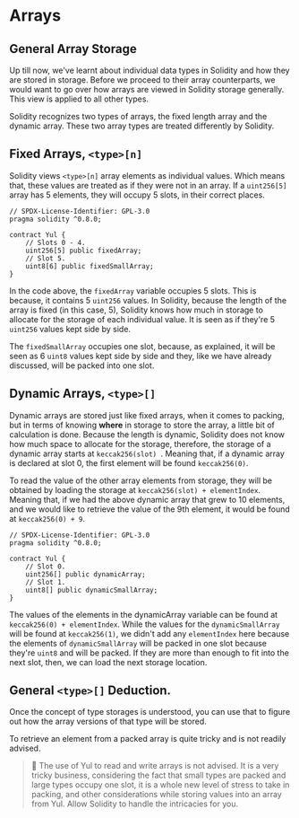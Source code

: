 # Arrays

## General Array Storage

Up till now, we've learnt about individual data types in Solidity and how they are stored in storage. Before we proceed to their array counterparts, we would want to go over how arrays are viewed in Solidity storage generally. This view is applied to all other types.

Solidity recognizes two types of arrays, the fixed length array and the dynamic array. These two array types are 
treated differently by Solidity.

## Fixed Arrays, `<type>[n]`

Solidity views `<type>[n]` array elements as individual values. Which means that, these values are treated as if they 
were
not in an array. If a `uint256[5]` array has 5 elements, they will occupy 5 slots, in their correct places.

```solidity
// SPDX-License-Identifier: GPL-3.0
pragma solidity ^0.8.0;

contract Yul {
    // Slots 0 - 4.
    uint256[5] public fixedArray;
    // Slot 5.
    uint8[6] public fixedSmallArray;
}
```
In the code above, the `fixedArray` variable occupies 5 slots. This is because, it contains 5 `uint256` values. In 
Solidity, because the length of the array is fixed (in this case, 5), Solidity knows how much in storage to allocate 
for the storage of each individual value. It is seen as if they're 5 `uint256` values kept side by side.

The `fixedSmallArray` occupies one slot, because, as explained, it will be seen as 6 `uint8` values kept side by 
side and they, like we have already discussed, will be packed into one slot.

## Dynamic Arrays, `<type>[]`

Dynamic arrays are stored just like fixed arrays, when it comes to packing, but in terms of knowing **where** in 
storage to store the array, a little bit of calculation is done. Because the length is dynamic, Solidity does not 
know how much space to allocate for the storage, therefore, the storage of a dynamic array starts at `keccak256(slot)
`. Meaning that, if a dynamic array is declared at slot 0, the first element will be found `keccak256(0)`.

To read the value of the other array elements from storage, they will be obtained by loading the storage at 
`keccak256(slot) + elementIndex`. Meaning that, if we had the above dynamic array that grew to 10 elements, and we 
would 
like to retrieve the value of the 9th element, it would be found at `keccak256(0) + 9`.

```solidity
// SPDX-License-Identifier: GPL-3.0
pragma solidity ^0.8.0;

contract Yul {
    // Slot 0.
    uint256[] public dynamicArray;
    // Slot 1.
    uint8[] public dynamicSmallArray;
}
```

The values of the elements in the dynamicArray variable can be found at `keccak256(0) + elementIndex`. While the 
values for the `dynamicSmallArray` will be found at `keccak256(1)`, we didn't add any `elementIndex` here because 
the elements of `dynamicSmallArray` will be packed in one slot because they're `uint8` and will be packed. If they are 
more than enough to fit into the next slot, then, we can load the next storage location.

## General `<type>[]` Deduction.

Once the concept of type storages is understood, you can use that to figure out how the array versions of that type will be stored.

To retrieve an element from a packed array is quite tricky and is not readily advised.

> 🚨 The use of Yul to read and write arrays is not advised. It is a very tricky business, considering the fact that small types are packed and large types occupy one slot, it is a whole new level of stress to take in packing, and other considerations while storing values into an array from Yul. Allow Solidity to handle the intricacies for you.